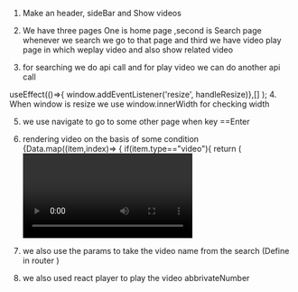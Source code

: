 1. Make an header, sideBar and Show videos 
2. We have three pages One is home page ,second is Search page whenever we search we go to that page and third we have video play page in which weplay video and also show related video 

3. for searching we do api call and for play video we can do another api call


 useEffect(()=>{ window.addEventListener('resize', handleResize)},[] );
4. When window is resize we use window.innerWidth for checking width 

5. we use navigate to go to some other page when key ==Enter

6. rendering video on the basis of some condition   {Data.map((item,index)=> {
          if(item.type=="video"){
            return (<Video key={index} video={item.video}/>)
          }
        })}


7. we also use the params to take the video name from the search (Define in router )     
8. we also used react player to play the video 
abbrivateNumber   